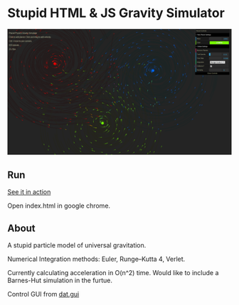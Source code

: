 Stupid HTML & JS Gravity Simulator
==================================

![alt text](screenshot.png "screenshot")

Run
---

[See it in action](http://lemmingapex.github.io/PlanetsGravitySimulator/)

Open index.html in google chrome.


About
-----

A stupid particle model of universal gravitation.

Numerical Integration methods: Euler, Runge–Kutta 4, Verlet.

Currently calculating acceleration in O(n^2) time.  Would like to include a Barnes-Hut simulation in the furtue.

Control GUI from <a href="https://code.google.com/p/dat-gui/">dat.gui</a>
